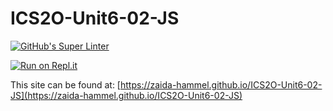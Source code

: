 # ICS2O-Unit6-02-JS

[![GitHub's Super Linter](https://github.com/zaida-hammel/ICS2O-Unit6-02-JS/workflows/GitHub's%20Super%20Linter/badge.svg)](https://github.com/zaida-hammel1/ICS2O-Unit6-02-JS/actions)

[![Run on Repl.it](https://repl.it/badge/github/zaida-hammel/ICS2O-Unit6-02-JS)](https://repl.it/github/zaida-hammel/ICS2O-Unit6-02-JS)

This site can be found at: [https://zaida-hammel.github.io/ICS2O-Unit6-02-JS](https://zaida-hammel.github.io/ICS2O-Unit6-02-JS)
